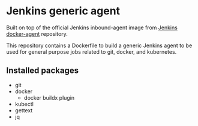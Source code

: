# Jenkins generic agent

Built on top of the official Jenkins inbound-agent image from [Jenkins docker-agent](https://github.com/jenkinsci/docker-agent/) repository.

This repository contains a Dockerfile to build a generic Jenkins agent to be used for general purpose jobs related to git, docker, and kubernetes.

## Installed packages

- git
- docker
    - docker buildx plugin
- kubectl
- gettext
- jq
